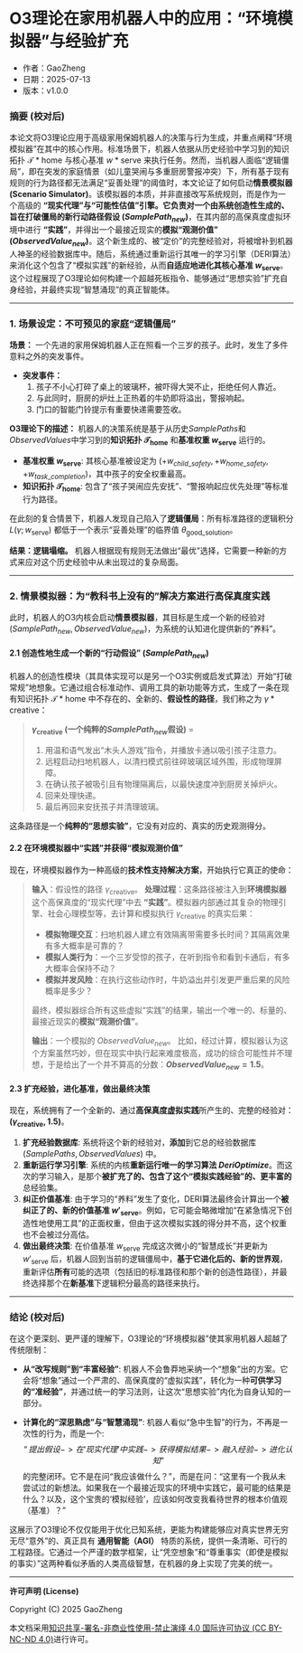 # **O3理论在家用机器人中的应用：“环境模拟器”与经验扩充**

- 作者：GaoZheng
- 日期：2025-07-13
- 版本：v1.0.0

### 摘要 (校对后)

本论文将O3理论应用于高级家用保姆机器人的决策与行为生成，并重点阐释“环境模拟器”在其中的核心作用。标准场景下，机器人依据从历史经验中学习到的知识拓扑 $\mathcal{T}*{\text{home}}$ 与核心基准 $w*{\text{serve}}$ 来执行任务。然而，当机器人面临“逻辑僵局”，即在突发的家庭情景（如儿童哭闹与多重厨房警报冲突）下，所有基于现有规则的行为路径都无法满足“妥善处理”的阈值时，本文论证了如何启动**情景模拟器 (Scenario Simulator)**。该模拟器的本质，并非直接改写系统规则，而是作为一个高级的 **“现实代理”**与**“可能性估值”**引擎。它负责对一个由系统创造性生成的、旨在打破僵局的**新行动路径假设 ($SamplePath_{new}$)**，在其内部的高保真度虚拟环境中进行 **“实践”**，并得出一个最接近现实的**模拟“观测价值” ($ObservedValue_{new}$)**。这个新生成的、被“定价”的完整经验对，将被增补到机器人神圣的经验数据库中。随后，系统通过重新运行其唯一的学习引擎（DERI算法）来消化这个包含了“模拟实践”的新经验，从而**自适应地进化其核心基准 $w_{\text{serve}}$**。这个过程展现了O3理论如何构建一个超越死板指令、能够通过“思想实验”扩充自身经验，并最终实现“智慧涌现”的真正智能体。

-----

### 1. 场景设定：不可预见的家庭“逻辑僵局”

**场景：** 一个先进的家用保姆机器人正在照看一个三岁的孩子。此时，发生了多件意料之外的突发事件。

  * **突发事件：**
    1.  孩子不小心打碎了桌上的玻璃杯，被吓得大哭不止，拒绝任何人靠近。
    2.  与此同时，厨房的炉灶上正热着的牛奶即将溢出，警报响起。
    3.  门口的智能门铃提示有重要快递需要签收。

**O3理论下的描述：**
机器人的决策系统是基于从历史$SamplePaths$和$ObservedValues$中学习到的**知识拓扑 $\mathcal{T}_{\text{home}}$** 和**基准权重 $w_{\text{serve}}$** 运行的。

  * **基准权重 $w_{\text{serve}}$**: 其核心基准被设定为 $( +w_{child\_safety}, +w_{home\_safety}, +w_{task\_completion} )$，其中孩子的安全权重最高。
  * **知识拓扑 $\mathcal{T}_{\text{home}}$**: 包含了“孩子哭闹应先安抚”、“警报响起应优先处理”等标准行为路径。

在此刻的复合情景下，机器人发现自己陷入了**逻辑僵局**：所有标准路径的逻辑积分 $L(\gamma; w_{\text{serve}})$ 都低于一个表示“妥善处理”的临界值 $\theta_{\text{good\_solution}}$。

**结果：逻辑塌缩。** 机器人根据现有规则无法做出“最优”选择，它需要一种新的方式来应对这个历史经验中从未出现过的复杂局面。

-----

### 2. 情景模拟器：为“教科书上没有的”解决方案进行高保真度实践

此时，机器人的O3内核会启动**情景模拟器**，其目标是生成一个新的经验对 $(SamplePath_{new}, ObservedValue_{new})$，为系统的认知进化提供新的“养料”。

#### 2.1 创造性地生成一个新的“行动假设” ($SamplePath_{new}$)

机器人的创造性模块（其具体实现可以是另一个O3实例或启发式算法）开始“打破常规”地想象。它通过组合标准动作、调用工具的新功能等方式，生成了一条在现有知识拓扑 $\mathcal{T}*{\text{home}}$ 中不存在的、全新的、**假设性的路径**，我们称之为 $\gamma*{\text{creative}}$：

> **$\gamma_{\text{creative}}$ (一个纯粹的$SamplePath_{new}$假设)** =
>
> 1.  用温和语气发出“木头人游戏”指令，并播放卡通以吸引孩子注意力。
> 2.  远程启动扫地机器人，以清扫模式前往碎玻璃区域外围，形成物理屏障。
> 3.  在确认孩子被吸引且有物理隔离后，以最快速度冲到厨房关掉炉火。
> 4.  回来处理快递。
> 5.  最后再回来安抚孩子并清理玻璃。

这条路径是一个**纯粹的“思想实验”**，它没有对应的、真实的历史观测得分。

#### 2.2 在环境模拟器中“实践”并获得“模拟观测价值”

现在，环境模拟器作为一种高级的**技术性支持解决方案**，开始执行它真正的使命：

> **输入**：假设性的路径 $\gamma_{\text{creative}}$。
> **处理过程**：这条路径被注入到**环境模拟器**这个高保真度的“现实代理”中去 **“实践”**。模拟器内部通过其复杂的物理引擎、社会心理模型等，去计算和模拟执行 $\gamma_{\text{creative}}$ 的真实后果：
>
>   * **模拟物理交互**：扫地机器人建立有效隔离带需要多长时间？其隔离效果有多大概率是可靠的？
>   * **模拟人类行为**：一个三岁受惊的孩子，在听到指令和看到卡通后，有多大概率会保持不动？
>   * **模拟并发风险**：在执行这些动作时，牛奶溢出并引发更严重后果的风险概率是多少？
>
> 最终，模拟器综合所有这些虚拟“实践”的结果，输出一个唯一的、标量的、最接近现实的**模拟“观测价值”**。
>
> **输出**：一个模拟的 $ObservedValue_{new}$。
> 比如，经过计算，模拟器认为这个方案虽然巧妙，但在现实中执行起来难度极高，成功的综合可能性并不理想，于是给出了一个并不算高的分数：**$ObservedValue_{new} = 1.5$**。

#### 2.3 扩充经验，进化基准，做出最终决策

现在，系统拥有了一个全新的、通过**高保真度虚拟实践**所产生的、完整的经验对：**$(\gamma_{\text{creative}}, 1.5)$**。

1.  **扩充经验数据库**: 系统将这个新的经验对，**添加**到它总的经验数据库 $(SamplePaths, ObservedValues)$ 中。
2.  **重新运行学习引擎**: 系统的内核**重新运行唯一的学习算法 $DeriOptimize$**。而这次的学习输入，是那个**被扩充了的、包含了这个“模拟实践经验”的、更丰富的**总经验集。
3.  **纠正价值基准**: 由于学习的“养料”发生了变化，DERI算法最终会计算出一个**被纠正了的、新的价值基准 $w'_{\text{serve}}$**。例如，它可能会略微增加“在紧急情况下创造性地使用工具”的正面权重，但由于这次模拟实践的得分并不高，这个权重也不会被过分高估。
4.  **做出最终决策**: 在价值基准 $w_{\text{serve}}$ 完成这次微小的“智慧成长”并更新为 $w'_{\text{serve}}$ 后，机器人回到当前的逻辑僵局中，**基于它进化后的、新的世界观**，重新评估**所有**可能的选项（包括旧的标准路径和那个新的创造性路径），并最终选择那个在**新基准**下逻辑积分最高的路径来执行。

-----

### 结论 (校对后)

在这个更深刻、更严谨的理解下，O3理论的“环境模拟器”使其家用机器人超越了传统限制：

  * **从“改写规则”到“丰富经验”**: 机器人不会鲁莽地采纳一个“想象”出的方案。它会将“想象”通过一个严肃的、高保真度的“虚拟实践”，转化为一种**可供学习的“准经验”**，并通过统一的学习法则，让这次“思想实验”内化为自身认知的一部分。

  * **计算化的“深思熟虑”与“智慧涌现”**: 机器人看似“急中生智”的行为，不再是一次性的行为，而是一个:
  $$“提出假设 -> 在‘现实代理’中实践 -> 获得模拟结果 -> 融入经验 -> 进化认知”$$
  的完整闭环。它不是在问“我应该做什么？”，而是在问：“这里有一个我从未尝试过的新想法。如果我在一个最接近现实的环境中实践它，最可能的结果是什么？以及，这个宝贵的‘模拟经验’，应该如何改变我看待世界的根本价值观（基准）？”

这展示了O3理论不仅仅能用于优化已知系统，更能为构建能够应对真实世界无穷无尽“意外”的、真正具有 **通用智能（AGI）** 特质的系统，提供一条清晰、可行的工程路径。它通过一个严谨的数学框架，让“凭空想象”和“尊重事实（即使是模拟的事实）”这两种看似矛盾的人类高级智慧，在机器的身上实现了完美的统一。

---

**许可声明 (License)**

Copyright (C) 2025 GaoZheng 

本文档采用[知识共享-署名-非商业性使用-禁止演绎 4.0 国际许可协议 (CC BY-NC-ND 4.0)](https://creativecommons.org/licenses/by-nc-nd/4.0/deed.zh-Hans)进行许可。
